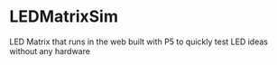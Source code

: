 # LEDMatrixSim
LED Matrix that runs in the web built with P5 to quickly test LED ideas without any hardware
